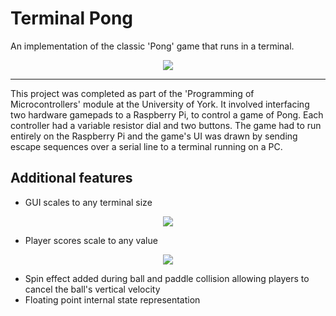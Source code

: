 # Terminal Pong
An implementation of the classic 'Pong' game that runs in a terminal.

<p align="center">
   <img src="https://github.com/lbowes/ascii_pong/blob/master/gifs/gameplay.gif">
</p>

***

This project was completed as part of the 'Programming of Microcontrollers' module at the University of York. It involved interfacing two hardware gamepads to a Raspberry Pi, to control a game of Pong.
Each controller had a variable resistor dial and two buttons. The game had to run entirely on the Raspberry Pi and the game's UI was drawn by sending escape sequences over a serial line to a terminal running on a PC.

## Additional features
* GUI scales to any terminal size

<p align="center">
   <img src="https://github.com/lbowes/ascii_pong/blob/master/gifs/small.gif">
</p>

* Player scores scale to any value

<p align="center">
   <img src="https://github.com/lbowes/ascii_pong/blob/master/gifs/high_scores.gif">
</p>


* Spin effect added during ball and paddle collision allowing players to cancel the ball's vertical velocity
* Floating point internal state representation
